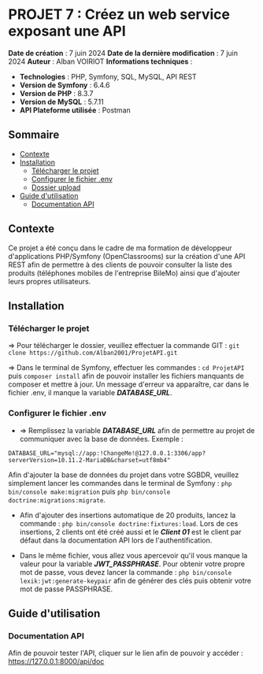 # PROJET 7 : Créez un web service exposant une API

**Date de création** : 7 juin 2024
**Date de la dernière modification** : 7 juin 2024
**Auteur** : Alban VOIRIOT
**Informations techniques** :

- **Technologies** : PHP, Symfony, SQL, MySQL, API REST
- **Version de Symfony** : 6.4.6
- **Version de PHP** : 8.3.7
- **Version de MySQL** : 5.7.11
- **API Plateforme utilisée** : Postman

## Sommaire

- [Contexte](#contexte)
- [Installation](#installation)
  - [Télécharger le projet](#télécharger-le-projet)
  - [Configurer le fichier .env](#configurer-le-fichier-env)
  - [Dossier upload](#dossier-upload)
- [Guide d'utilisation](#guide-dutilisation)
  - [Documentation API](#documentation-api)

## Contexte

Ce projet a été conçu dans le cadre de ma formation de développeur d'applications PHP/Symfony (OpenClassrooms) sur la création d'une API REST afin de permettre à des clients de pouvoir consulter la liste des produits (téléphones mobiles de l'entreprise BileMo) ainsi que d'ajouter leurs propres utilisateurs.

## Installation

### Télécharger le projet

=> Pour télécharger le dossier, veuillez effectuer la commande GIT : `git clone https://github.com/Alban2001/ProjetAPI.git`

=> Dans le terminal de Symfony, effectuer les commandes : `cd ProjetAPI` puis `composer install` afin de pouvoir installer les fichiers manquants de composer et mettre à jour. Un message d'erreur va apparaître, car dans le fichier .env, il manque la variable **_DATABASE_URL_**.

### Configurer le fichier .env

- => Remplissez la variable **_DATABASE_URL_** afin de permettre au projet de communiquer avec la base de données.
  Exemple :

```
DATABASE_URL="mysql://app:!ChangeMe!@127.0.0.1:3306/app?serverVersion=10.11.2-MariaDB&charset=utf8mb4"
```

Afin d'ajouter la base de données du projet dans votre SGBDR, veuillez simplement lancer les commandes dans le terminal de Symfony : `php bin/console make:migration` puis `php bin/console doctrine:migrations:migrate`.

- Afin d'ajouter des insertions automatique de 20 produits, lancez la commande : `php bin/console doctrine:fixtures:load`. Lors de ces insertions, 2 clients ont été créé aussi et le **_Client 01_** est le client par défaut dans la documentation API lors de l'authentification.

- Dans le même fichier, vous allez vous apercevoir qu'il vous manque la valeur pour la variable **_JWT_PASSPHRASE_**. Pour obtenir votre propre mot de passe, vous devez lancer la commande : `php bin/console lexik:jwt:generate-keypair` afin de générer des clés puis obtenir votre mot de passe PASSPHRASE.

## Guide d'utilisation

### Documentation API

Afin de pouvoir tester l'API, cliquer sur le lien afin de pouvoir y accéder : https://127.0.0.1:8000/api/doc 
